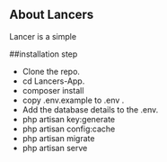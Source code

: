 ## About Lancers

Lancer is a simple

##installation step

- Clone the repo.
- cd Lancers-App.
- composer install
- copy .env.example to .env .
- Add the database details to the .env.
- php artisan key:generate
- php artisan config:cache
- php artisan migrate
- php artisan serve
